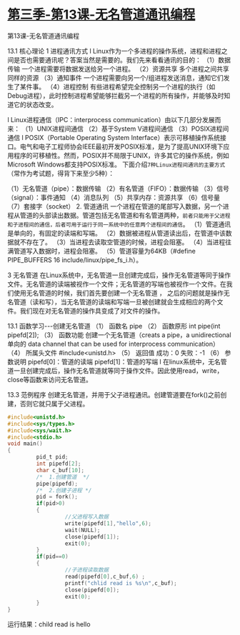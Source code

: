 # [第三季-第13课-无名管道通讯编程 ](https://www.cnblogs.com/free-1122/p/11346072.html)

第13课-无名管道通讯编程
 
13.1 核心理论
1 进程通讯方式
l  Linux作为一个多进程的操作系统，进程和进程之间是否也需要通讯呢？答案当然是需要的。我们先来看看通讯的目的：
（1）数据传输
一个进程需要将数据发送给另一个进程。
（2）资源共享
多个进程之间共享同样的资源
（3）通知事件
一个进程需要向另一个/组进程发送消息，通知它们发生了某件事。
（4）进程控制
有些进程希望完全控制另一个进程的执行（如Debug进程），此时控制进程希望能够拦截另一个进程的所有操作，并能够及时知道它的状态改变。
 
l  Linux进程通信（IPC：interprocess communication）由以下几部分发展而来：
（1）UNIX进程间通信
（2）基于System V进程间通信
（3）POSIX进程间通信
l  POSIX（Portable Operating System Interface）表示可移植操作系统接口。电气和电子工程师协会IEEE最初开发POSIX标准，是为了提高UNIX环境下应用程序的可移植性。然而，POSIX并不局限于UNIX，许多其它的操作系统，例如Microsoft Windows都支持POSIX标准。
下面介绍`7种Linux进程间通讯的主要方式`（常作为考试题，得背下来至少5种）：

（1）无名管道（pipe）：数据传输
（2）有名管道（FIFO）：数据传输
（3）信号（signal）：事件通知
（4）消息队列
（5）共享内存：资源共享
（6）信号量
（7）套接字（socket）
2. 管道通讯
一个进程在管道的尾部写入数据，另一个进程从管道的头部读出数据。管道包括无名管道和有名管道两种，`前者只能用于父进程和子进程间的通信，后者可用于运行于同一系统中的任意两个进程间的通信`。
（1）管道通讯是单向的，有固定的读端和写端。
（2）数据被进程从管道读出后，在管道中该数据就不存在了。
（3）当进程去读取空管道的时候，进程会阻塞。
（4）当进程往满管道写入数据时，进程会阻塞。
（5）管道容量为64KB（#define PIPE_BUFFERS 16 include/linux/pipe_fs_i.h）。
 
3 无名管道
在Linux系统中，无名管道一旦创建完成后，操作无名管道等同于操作文件。无名管道的读端被视作一个文件；无名管道的写端也被视作一个文件。在我们使用无名管道的时候，我们首先要创建一个无名管道 ， 之后的问题就是操作无名管道（读和写），当无名管道的读端和写端一旦被创建就会生成相应的两个文件。我们现在对无名管道的操作具变成了对文件的操作。
 
13.1 函数学习---创建无名管道
（1） 函数名
pipe
（2） 函数原形
int pipe(int pipefd[2]);
（3） 函数功能
创建一个无名管道（creats a pipe，a unidirectional单向的 data channel that can be used for interprocess communication）
（4） 所属头文件
#include<unistd.h>
（5） 返回值
成功：0
失败：-1
（6） 参数说明
pipefd[0]：管道的读端
pipefd[1]：管道的写端
l  在linux系统中，无名管道一旦创建完成后，操作无名管道就等同于操作文件。因此使用read，write，close等函数来访问无名管道。
 
 
13.3 范例程序
创建无名管道，并用于父子进程通讯。创建管道要在fork()之前创建，否则它就只属于父进程。
```C
#include<unistd.h>
#include<sys/types.h>
#include<sys/wait.h>
#include<stdio.h>
void main()
{
         pid_t pid;
         int pipefd[2];
         char c_buf[10];
         /*  1.创建管道  */
         pipe(pipefd);
         /*  2.创建子进程 */
         pid = fork();
         if(pid>0)
         {
                  //父进程写入数据
                  write(pipefd[1],"hello",6);
                  wait(NULL);
                  close(pipefd[1]);
                  exit(0);
         }
         if(pid==0)
         {
                  //子进程读取数据
                  read(pipefd[0],c_buf,6) ;
                  printf("chlid read is %s\n",c_buf);
                  close(pipefd[0]);
                  exit(0);
         }
}
```
运行结果：child read is hello
 